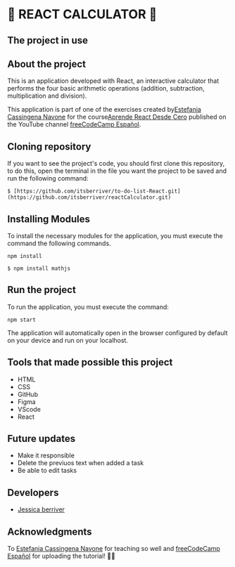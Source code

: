 # 🧮 REACT CALCULATOR 🧮

## The project in use



## About the project
This is an application developed with React, an interactive calculator that performs the four basic arithmetic operations (addition, subtraction, multiplication and division).



This application is part of one of the exercises created by[Estefania Cassingena Navone](https://twitter.com/EstefaniaCassN) for the course[Aprende React Desde Cero](https://www.youtube.com/watch?v=6Jfk8ic3KVk) published on the YouTube channel [freeCodeCamp Español](https://www.youtube.com/c/freeCodeCampEspa%C3%B1ol). 

## Cloning repository
If you want to see the project's code, you should first clone this repository, to do this, open the terminal in the file you want the project to be saved and run the following command:

`$ [https://github.com/itsberriver/to-do-list-React.git](https://github.com/itsberriver/reactCalculator.git)`

## Installing Modules
To install the necessary modules for the application, you must execute the command the following commands.

 `npm install`
 
 `$ npm install mathjs`


## Run the project
To run the application, you must execute the command:

 `npm start`

The application will automatically open in the browser configured by default on your device and run on your localhost.

## Tools that made possible this project
- HTML
- CSS
- GitHub
- Figma
- VScode
- React

## Future updates
- Make it responsible
- Delete the previuos text when added a task
- Be able to edit tasks


## Developers
- [Jessica berriver](https://github.com/itsberriver)


## Acknowledgments
To [Estefania Cassingena Navone](https://twitter.com/EstefaniaCassN) for teaching so well and [freeCodeCamp Español](https://www.youtube.com/c/freeCodeCampEspa%C3%B1ol) for uploading the tutorial!  🧡🧡






